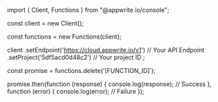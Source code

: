 import { Client, Functions } from "@appwrite.io/console";

const client = new Client();

const functions = new Functions(client);

client
    .setEndpoint('https://cloud.appwrite.io/v1') // Your API Endpoint
    .setProject('5df5acd0d48c2') // Your project ID
;

const promise = functions.delete('[FUNCTION_ID]');

promise.then(function (response) {
    console.log(response); // Success
}, function (error) {
    console.log(error); // Failure
});